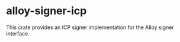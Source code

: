# alloy-signer-icp

This crate provides an ICP signer implementation for the Alloy signer interface.